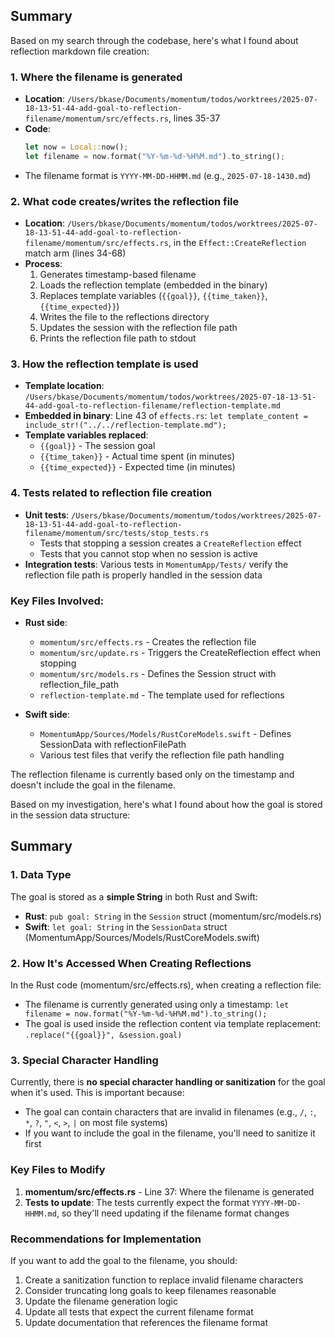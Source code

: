 ## Summary

Based on my search through the codebase, here's what I found about reflection markdown file creation:

### 1. **Where the filename is generated**
- **Location**: `/Users/bkase/Documents/momentum/todos/worktrees/2025-07-18-13-51-44-add-goal-to-reflection-filename/momentum/src/effects.rs`, lines 35-37
- **Code**:
  ```rust
  let now = Local::now();
  let filename = now.format("%Y-%m-%d-%H%M.md").to_string();
  ```
- The filename format is `YYYY-MM-DD-HHMM.md` (e.g., `2025-07-18-1430.md`)

### 2. **What code creates/writes the reflection file**
- **Location**: `/Users/bkase/Documents/momentum/todos/worktrees/2025-07-18-13-51-44-add-goal-to-reflection-filename/momentum/src/effects.rs`, in the `Effect::CreateReflection` match arm (lines 34-68)
- **Process**:
  1. Generates timestamp-based filename
  2. Loads the reflection template (embedded in the binary)
  3. Replaces template variables (`{{goal}}`, `{{time_taken}}`, `{{time_expected}}`)
  4. Writes the file to the reflections directory
  5. Updates the session with the reflection file path
  6. Prints the reflection file path to stdout

### 3. **How the reflection template is used**
- **Template location**: `/Users/bkase/Documents/momentum/todos/worktrees/2025-07-18-13-51-44-add-goal-to-reflection-filename/reflection-template.md`
- **Embedded in binary**: Line 43 of `effects.rs`: `let template_content = include_str!("../../reflection-template.md");`
- **Template variables replaced**:
  - `{{goal}}` - The session goal
  - `{{time_taken}}` - Actual time spent (in minutes)
  - `{{time_expected}}` - Expected time (in minutes)

### 4. **Tests related to reflection file creation**
- **Unit tests**: `/Users/bkase/Documents/momentum/todos/worktrees/2025-07-18-13-51-44-add-goal-to-reflection-filename/momentum/src/tests/stop_tests.rs`
  - Tests that stopping a session creates a `CreateReflection` effect
  - Tests that you cannot stop when no session is active
- **Integration tests**: Various tests in `MomentumApp/Tests/` verify the reflection file path is properly handled in the session data

### Key Files Involved:
- **Rust side**:
  - `momentum/src/effects.rs` - Creates the reflection file
  - `momentum/src/update.rs` - Triggers the CreateReflection effect when stopping
  - `momentum/src/models.rs` - Defines the Session struct with reflection_file_path
  - `reflection-template.md` - The template used for reflections

- **Swift side**:
  - `MomentumApp/Sources/Models/RustCoreModels.swift` - Defines SessionData with reflectionFilePath
  - Various test files that verify the reflection file path handling

The reflection filename is currently based only on the timestamp and doesn't include the goal in the filename.

Based on my investigation, here's what I found about how the goal is stored in the session data structure:

## Summary

### 1. Data Type
The goal is stored as a **simple String** in both Rust and Swift:
- **Rust**: `pub goal: String` in the `Session` struct (momentum/src/models.rs)
- **Swift**: `let goal: String` in the `SessionData` struct (MomentumApp/Sources/Models/RustCoreModels.swift)

### 2. How It's Accessed When Creating Reflections
In the Rust code (momentum/src/effects.rs), when creating a reflection file:
- The filename is currently generated using only a timestamp: `let filename = now.format("%Y-%m-%d-%H%M.md").to_string();`
- The goal is used inside the reflection content via template replacement: `.replace("{{goal}}", &session.goal)`

### 3. Special Character Handling
Currently, there is **no special character handling or sanitization** for the goal when it's used. This is important because:
- The goal can contain characters that are invalid in filenames (e.g., `/`, `:`, `*`, `?`, `"`, `<`, `>`, `|` on most file systems)
- If you want to include the goal in the filename, you'll need to sanitize it first

### Key Files to Modify
1. **momentum/src/effects.rs** - Line 37: Where the filename is generated
2. **Tests to update**: The tests currently expect the format `YYYY-MM-DD-HHMM.md`, so they'll need updating if the filename format changes

### Recommendations for Implementation
If you want to add the goal to the filename, you should:
1. Create a sanitization function to replace invalid filename characters
2. Consider truncating long goals to keep filenames reasonable
3. Update the filename generation logic
4. Update all tests that expect the current filename format
5. Update documentation that references the filename format
